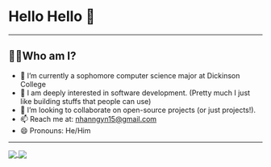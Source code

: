# Hello Hello 👋

 <hr>
 
## 👨‍💻Who am I?

- 🔭 I’m currently a sophomore computer science major at Dickinson College
- 🌱 I am deeply interested in software development. (Pretty much I just like building stuffs that people can use)
- 👯 I’m looking to collaborate on open-source projects (or just projects!).
- 📫 Reach me at: nhanngyn15@gmail.com
- 😄 Pronouns: He/Him

<hr>

<a href="https://github.com/anuraghazra/github-readme-stats">
  <img align="center" src="https://github-readme-stats.vercel.app/api?username=nathang15&theme=calm&show_icons=true&count_private=true&hide=stars&border_radius=6&text_color=e4e2e2&custom_title=<username>&nbsp;Stats"(https://github.com/nathang15/nathang15) />
</a>
<a href="https://github.com/anuraghazra/convoychat">
  <img align="center" src="https://github-readme-stats.vercel.app/api/top-langs/?username=nathang15&theme=calm&show_icons=true&count_private=true&layout=compact&border_radius=6&text_color=e4e2e2"(https://github.com/nathang15/nathang15) />
</a>
